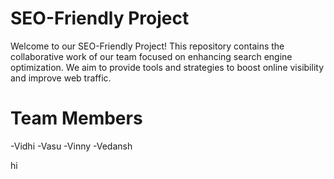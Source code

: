 # SEO-Friendly Project
Welcome to our SEO-Friendly Project! This repository contains the collaborative work of our team focused on enhancing search engine optimization. We aim to provide tools and strategies to boost online visibility and improve web traffic.

# Team Members
-Vidhi 
-Vasu 
-Vinny 
-Vedansh 

hi
